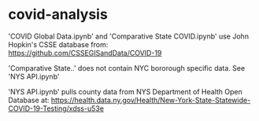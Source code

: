 # covid-analysis

'COVID Global Data.ipynb' and 'Comparative State COVID.ipynb' use John Hopkin's CSSE database from:
https://github.com/CSSEGISandData/COVID-19 

'Comparative State..' does not contain NYC bororough specific data. See 'NYS API.ipynb'

'NYS API.ipynb' pulls county data from NYS Department of Health Open Database at:
https://health.data.ny.gov/Health/New-York-State-Statewide-COVID-19-Testing/xdss-u53e
